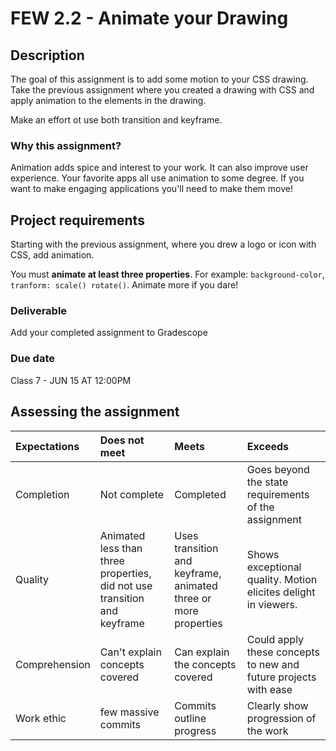 # FEW 2.2 - Animate your Drawing

## Description 

The goal of this assignment is to add some motion to your CSS drawing. Take the previous assignment where you created a drawing with CSS and apply animation to the elements in the drawing. 

Make an effort ot use both transition and keyframe. 

### Why this assignment?

Animation adds spice and interest to your work. It can also improve user experience. Your favorite apps all use animation to some degree. If you want to make engaging applications you'll need to make them move!

## Project requirements

Starting with the previous assignment, where you drew a logo or icon with CSS, add animation.

You must **animate at least three properties**. For example: `background-color`, `tranform: scale() rotate()`. Animate more if you dare! 

### Deliverable

Add your completed assignment to Gradescope 

### Due date

Class 7 - JUN 15 AT 12:00PM

## Assessing the assignment

| Expectations | Does not meet              | Meets                 | Exceeds                          |
|:-------------|:---------------------------|:----------------------|:---------------------------------|
| Completion   | Not complete               | Completed             | Goes beyond the state requirements of the assignment |
| Quality      | Animated less than three properties, did not use transition and keyframe | Uses transition and keyframe, animated three or more properties | Shows exceptional quality. Motion elicites delight in viewers. |
| Comprehension| Can't explain concepts covered | Can explain the concepts covered | Could apply these concepts to new and future projects with ease |
| Work ethic   | few massive commits | Commits outline progress | Clearly show progression of the work |